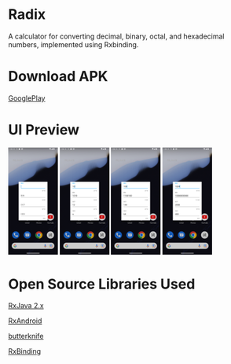 # Radix
A calculator for converting decimal, binary, octal, and hexadecimal numbers, implemented using Rxbinding.

# Download APK
[GooglePlay](https://play.google.com/store/apps/details?id=com.github.xiaofei_dev.radix)

# UI Preview
<img src="art/1.png" width="20%" height="20%"> <img src="art/2.png" width="20%" height="20%"> <img src="art/3.png" width="20%" height="20%"> <img src="art/4.png" width="20%" height="20%">

# Open Source Libraries Used
[RxJava 2.x](https://github.com/ReactiveX/RxJava)

[RxAndroid](https://github.com/ReactiveX/RxAndroid)

[butterknife](https://github.com/JakeWharton/butterknife)

[RxBinding](https://github.com/JakeWharton/RxBinding)
